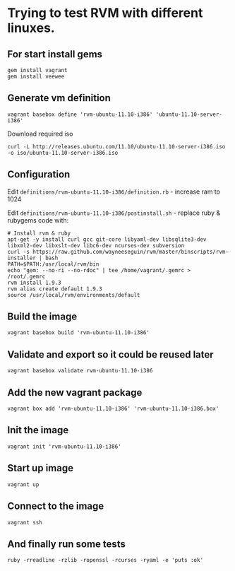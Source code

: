 # Trying to test RVM with different linuxes.

## For start install gems

    gem install vagrant
    gem install veewee

## Generate vm definition

    vagrant basebox define 'rvm-ubuntu-11.10-i386' 'ubuntu-11.10-server-i386'

Download required iso

    curl -L http://releases.ubuntu.com/11.10/ubuntu-11.10-server-i386.iso -o iso/ubuntu-11.10-server-i386.iso

## Configuration

Edit `definitions/rvm-ubuntu-11.10-i386/definition.rb` - increase ram to 1024

Edit `definitions/rvm-ubuntu-11.10-i386/postinstall.sh` - replace ruby & rubygems code with:

    # Install rvm & ruby
    apt-get -y install curl gcc git-core libyaml-dev libsqlite3-dev libxml2-dev libxslt-dev libc6-dev ncurses-dev subversion
    curl -s https://raw.github.com/wayneeseguin/rvm/master/binscripts/rvm-installer | bash
    PATH=$PATH:/usr/local/rvm/bin
    echo "gem: --no-ri --no-rdoc" | tee /home/vagrant/.gemrc > /root/.gemrc
    rvm install 1.9.3
    rvm alias create default 1.9.3
    source /usr/local/rvm/environments/default

## Build the image

    vagrant basebox build 'rvm-ubuntu-11.10-i386'

## Validate and export so it could be reused later

    vagrant basebox validate rvm-ubuntu-11.10-i386

## Add the new vagrant package

    vagrant box add 'rvm-ubuntu-11.10-i386' 'rvm-ubuntu-11.10-i386.box'

## Init the image

    vagrant init 'rvm-ubuntu-11.10-i386'

## Start up image

    vagrant up

## Connect to the image

    vagrant ssh

## And finally run some tests

    ruby -rreadline -rzlib -ropenssl -rcurses -ryaml -e 'puts :ok'
